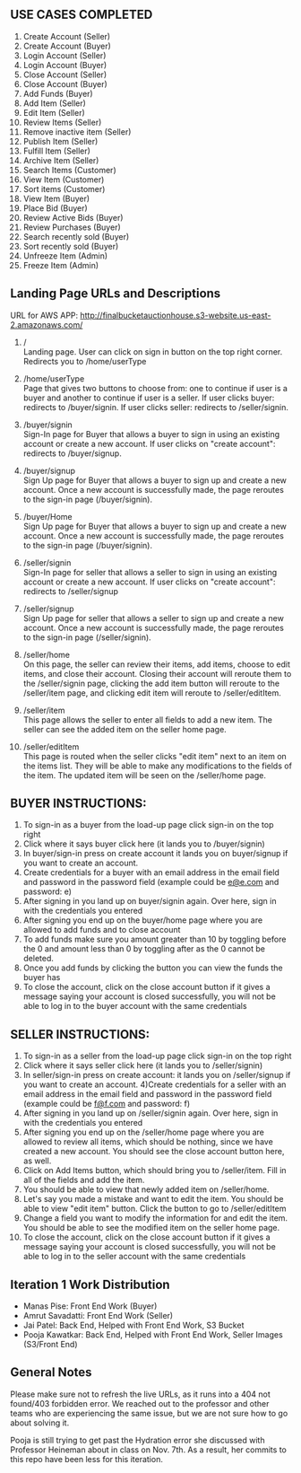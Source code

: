 ## USE CASES COMPLETED
  1) Create Account (Seller)
  2) Create Account (Buyer)
  3) Login Account (Seller)
  4) Login Account (Buyer)
  5) Close Account (Seller)
  6) Close Account (Buyer)
  7) Add Funds (Buyer)
  8) Add Item (Seller)
  9) Edit Item (Seller)
  10) Review Items (Seller)
  11) Remove inactive item (Seller)
  12) Publish Item (Seller)
  13) Fulfill Item (Seller)
  14) Archive Item (Seller)
  15) Search Items (Customer)
  16) View Item (Customer)
  17) Sort items (Customer)
  18) View Item (Buyer)
  19) Place Bid (Buyer)
  20) Review Active Bids (Buyer)
  21) Review Purchases (Buyer)
  22) Search recently sold (Buyer)
  23) Sort recently sold (Buyer)
  24) Unfreeze Item (Admin)
  25) Freeze Item (Admin)

## Landing Page URLs and Descriptions
URL for AWS APP: http://finalbucketauctionhouse.s3-website.us-east-2.amazonaws.com/

  1) / <br/>
    Landing page. User can click on sign in button on the top right corner. Redirects you to /home/userType
    
  2) /home/userType <br/>
    Page that gives two buttons to choose from: one to continue if user is a buyer and another to continue if user is a seller. If user clicks buyer: redirects to /buyer/signin. If user clicks seller: redirects to /seller/signin.
    
  3) /buyer/signin <br/>
    Sign-In page for Buyer that allows a buyer to sign in using an existing account or create a new account. If user clicks on "create account": redirects to /buyer/signup.
    
  4) /buyer/signup <br/>
    Sign Up page for Buyer that allows a buyer to sign up and create a new account. Once a new account is successfully made, the page reroutes to the sign-in page (/buyer/signin).
    
  5) /buyer/Home <br/>
     Sign Up page for Buyer that allows a buyer to sign up and create a new account. Once a new account is successfully made, the page reroutes to the sign-in page (/buyer/signin).
    
  6) /seller/signin <br/>
    Sign-In page for seller that allows a seller to sign in using an existing account or create a new account. If user clicks on "create account": redirects to /seller/signup 
    
  7) /seller/signup <br/>
    Sign Up page for seller that allows a seller to sign up and create a new account. Once a new account is successfully made, the page reroutes to the sign-in page (/seller/signin). 
    
  8) /seller/home <br/>
    On this page, the seller can review their items, add items, choose to edit items, and close their account. Closing their account will reroute them to the /seller/signin page, clicking the add item button will reroute to the /seller/item page, and clicking edit item will reroute to /seller/editItem. 
    
  9) /seller/item <br/>
    This page allows the seller to enter all fields to add a new item. The seller can see the added item on the seller home page. 
    
  10) /seller/editItem <br/>
    This page is routed when the seller clicks "edit item" next to an item on the items list. They will be able to make any modifications to the fields of the item. The updated item will be seen on the /seller/home page. 
     


## BUYER INSTRUCTIONS:
  1) To sign-in as a buyer from the load-up page click sign-in on the top right 
  2) Click where it says buyer click here (it lands you to /buyer/signin) 
  3) In buyer/sign-in press on create account it lands you on buyer/signup if you want to create an account. 
  4) Create credentials for a buyer with an email address in the email field and password in the password field (example could be e@e.com and password: e)
  5) After signing in you land up on buyer/signin again. Over here, sign in with the credentials you entered
  6) After signing you end up on the buyer/home page where you are allowed to add funds and to close account
  7) To add funds make sure you amount greater than 10 by toggling before the 0 and amount less than 0 by toggling after as the 0 cannot be deleted.
  8) Once you add funds by clicking the button you can view the funds the buyer has
  9) To close the account, click on the close account button if it gives a message saying your account is closed successfully, you will not be able to log in to the buyer account with the same credentials

## SELLER INSTRUCTIONS:
1) To sign-in as a seller from the load-up page click sign-in on the top right 
  2) Click where it says seller click here (it lands you to /seller/signin) 
  3) In seller/sign-in press on create account: it lands you on /seller/signup if you want to create an account. 
  4)Create credentials for a seller with an email address in the email field and password in the password field (example could be f@f.com and password: f)
  3) After signing in you land up on /seller/signin again. Over here, sign in with the credentials you entered
  4) After signing you end up on the /seller/home page where you are allowed to review all items, which should be nothing, since we have created a new account. You should see the close account button here, as well. 
  5) Click on Add Items button, which should bring you to /seller/item. Fill in all of the fields and add the item. 
  6) You should be able to view that newly added item on /seller/home.  
  7) Let's say you made a mistake and want to edit the item. You should be able to view "edit item" button. Click the button to go to /seller/editItem
  8) Change a field you want to modify the information for and edit the item. You should be able to see the modified item on the seller home page.
  9) To close the account, click on the close account button if it gives a message saying your account is closed successfully, you will not be able to log in to the seller account with the same credentials

## Iteration 1 Work Distribution
- Manas Pise: Front End Work (Buyer)
- Amrut Savadatti: Front End Work (Seller)
- Jai Patel: Back End, Helped with Front End Work, S3 Bucket
- Pooja Kawatkar: Back End, Helped with Front End Work, Seller Images (S3/Front End)

## General Notes
Please make sure not to refresh the live URLs, as it runs into a 404 not found/403 forbidden error. We reached out to the professor and other teams who are experiencing the same issue, but we are not sure how to go about solving it.

Pooja is still trying to get past the Hydration error she discussed with Professor Heineman about in class on Nov. 7th. As a result, her commits to this repo have been less for this iteration.


